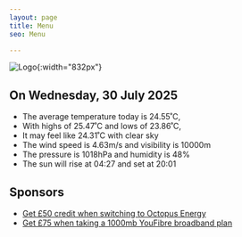```yaml
---
layout: page
title: Menu
seo: Menu

---
```


![Logo](/images/logo.jpg){:width="832px"}

<!-- weather_marker starts -->
## On Wednesday, 30 July 2025

- The average temperature today is 24.55˚C,
- With highs of 25.47˚C and lows of 23.86˚C,
- It may feel like 24.31˚C with clear sky
- The wind speed is 4.63m/s and visibility is 10000m
- The pressure is 1018hPa and humidity is 48%
- The sun will rise at 04:27 and set at 20:01

<!-- weather_marker ends -->

## Sponsors

- [Get £50 credit when switching to Octopus Energy](https://bit.ly/3oD1nnS)
- [Get £75 when taking a 1000mb YouFibre broadband plan](https://aklam.io/91zWhU?)

